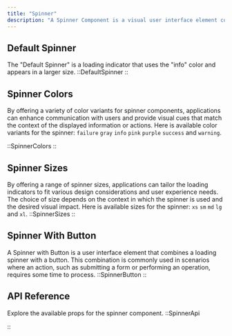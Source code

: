 ```yaml
---
title: "Spinner"
description: "A Spinner Component is a visual user interface element commonly found in web and mobile applications. It is used to indicate ongoing processes or loading states, providing users with a visual cue that something is happening in the background."
---
```


## Default Spinner

The "Default Spinner" is a loading indicator that uses the "info" color and appears in a larger size.
::DefaultSpinner
::

## Spinner Colors

By offering a variety of color variants for spinner components, applications can enhance communication with users and provide visual cues that match the context of the displayed information or actions. Here is available color variants for the spinner: `failure` `gray` `info` `pink` `purple` `success` and `warning`.

::SpinnerColors
::

## Spinner Sizes

By offering a range of spinner sizes, applications can tailor the loading indicators to fit various design considerations and user experience needs. The choice of size depends on the context in which the spinner is used and the desired visual impact. Here is available sizes for the spinner: `xs` `sm` `md` `lg` and `xl`.
::SpinnerSizes
::

## Spinner With Button

A Spinner with Button is a user interface element that combines a loading spinner with a button. This combination is commonly used in scenarios where an action, such as submitting a form or performing an operation, requires some time to process.
::SpinnerButton
::

## API Reference

Explore the available props for the spinner component.
::SpinnerApi

::
